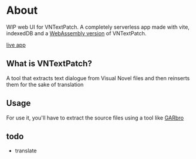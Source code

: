 # About

WIP web UI for VNTextPatch. A completely serverless app made with vite, indexedDB and a [WebAssembly version](https://github.com/rafael-vasconcellos/VNTextPatch-net8) of VNTextPatch.  

[live app](https://vntextpatch.netlify.app/)


## What is VNTextPatch?

A tool that extracts text dialogue from Visual Novel files and then reinserts them for the sake of translation

## Usage

For use it, you'll have to extract the source files using a tool like [GARbro](https://github.com/morkt/GARbro)

## todo

- translate